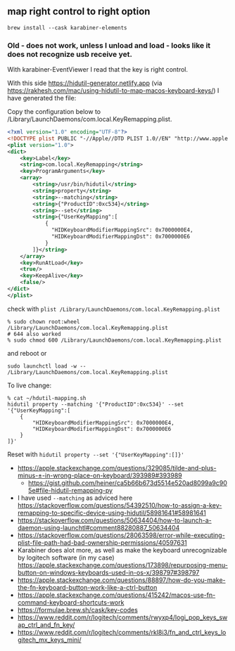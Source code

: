 ## map right control to right option

`brew install --cask karabiner-elements`

### Old - does not work, unless I unload and load - looks like it does not recognize usb receive yet.

With karabiner-EventViewer I read that the key is right control.

With this side https://hidutil-generator.netlify.app (via https://rakhesh.com/mac/using-hidutil-to-map-macos-keyboard-keys/) I have generated the file:

Copy the configuration below to /Library/LaunchDaemons/com.local.KeyRemapping.plist.

```xml
<?xml version="1.0" encoding="UTF-8"?>
<!DOCTYPE plist PUBLIC "-//Apple//DTD PLIST 1.0//EN" "http://www.apple.com/DTDs/PropertyList-1.0.dtd">
<plist version="1.0">
<dict>
    <key>Label</key>
    <string>com.local.KeyRemapping</string>
    <key>ProgramArguments</key>
    <array>
        <string>/usr/bin/hidutil</string>
        <string>property</string>
        <string>--matching</string>
        <string>{"ProductID":0xc534}</string>
        <string>--set</string>
        <string>{"UserKeyMapping":[
            {
              "HIDKeyboardModifierMappingSrc": 0x7000000E4,
              "HIDKeyboardModifierMappingDst": 0x7000000E6
            }
        ]}</string>
    </array>
    <key>RunAtLoad</key>
    <true/>
    <key>KeepAlive</key>
    <false/>
</dict>
</plist>
```

check with `plist /Library/LaunchDaemons/com.local.KeyRemapping.plist`

```shell
% sudo chown root:wheel /Library/LaunchDaemons/com.local.KeyRemapping.plist
# 644 also worked
% sudo chmod 600 /Library/LaunchDaemons/com.local.KeyRemapping.plist
```

and reboot or

`sudo launchctl load -w -- /Library/LaunchDaemons/com.local.KeyRemapping.plist`

To live change:

```shell
% cat ~/hdutil-mapping.sh
hidutil property --matching '{"ProductID":0xc534}' --set '{"UserKeyMapping":[
    {
        "HIDKeyboardModifierMappingSrc": 0x7000000E4,
        "HIDKeyboardModifierMappingDst": 0x7000000E6
    }
]}'
```

Reset with `hidutil property --set '{"UserKeyMapping":[]}'`

- https://apple.stackexchange.com/questions/329085/tilde-and-plus-minus-±-in-wrong-place-on-keyboard/393989#393989
  - https://gist.github.com/heiner/ca5b66b673d5514e520ad8099a9c905e#file-hidutil-remapping-py
- I have used `--matching` as adviced here https://stackoverflow.com/questions/54392510/how-to-assign-a-key-remapping-to-specific-device-using-hidutil/58981641#58981641
- https://stackoverflow.com/questions/50634404/how-to-launch-a-daemon-using-launchtl#comment88280887_50634404
- https://stackoverflow.com/questions/28063598/error-while-executing-plist-file-path-had-bad-ownership-permissions/40597631
- Karabiner does alot more, as well as make the keyboard unrecognizable by logitech software (in my case) https://apple.stackexchange.com/questions/173898/repurposing-menu-button-on-windows-keyboards-used-in-os-x/398797#398797
- https://apple.stackexchange.com/questions/88897/how-do-you-make-the-fn-keyboard-button-work-like-a-ctrl-button
- https://apple.stackexchange.com/questions/415242/macos-use-fn-command-keyboard-shortcuts-work
- https://formulae.brew.sh/cask/key-codes
- https://www.reddit.com/r/logitech/comments/rwyxp4/logi_pop_keys_swap_ctrl_and_fn_key/
- https://www.reddit.com/r/logitech/comments/rkl8i3/fn_and_ctrl_keys_logitech_mx_keys_mini/
